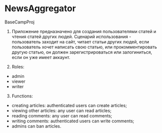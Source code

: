 # NewsAggregator
BaseCampProj

1) Приложение предназначено для создания пользователями статей и чтения статей других людей.
  Сценарий использования - пользователь заходит на сайт, читает статьи других людей, если пользователь хочет написать свою статью, или прокомментировать другую статью, он должен зарегистрироваться или залогиниться, если он уже имеет аккаунт.

2) Roles:
- admin
- viewer
- writer

3) Functions:
- creating articles: authenticated users can create articles;
- viewing other articles: any user can read articles;
- reading comments: any user can read comments;
- writing comments: authenticated users can write comments;
- admins can ban articles.
